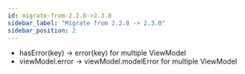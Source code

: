 ```yaml
---
id: migrate-from-2.2.8->2.3.0
sidebar_label: "Migrate from 2.2.8 -> 2.3.0"
sidebar_position: 2
---
```


- hasError(key) -> error(key) for multiple ViewModel
- viewModel.error -> viewModel.modelError for multiple ViewModel